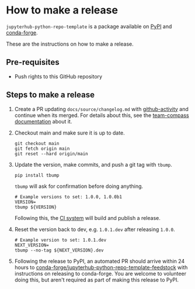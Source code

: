 <!---
# --- MUST ADAPT THIS FILE FOR YOUR PROJECT ---
# --- Instructions below ---
#
# * Search and replace `jupyterhub-python-repo-template` with the name of your repository
--->

# How to make a release

`jupyterhub-python-repo-template` is a package available on [PyPI] and
[conda-forge].

These are the instructions on how to make a release.

## Pre-requisites

- Push rights to this GitHub repository

## Steps to make a release

1. Create a PR updating `docs/source/changelog.md` with [github-activity] and
   continue when its merged. For details about this, see the [team-compass
   documentation] about it.

   [team-compass documentation]: https://jupyterhub-team-compass.readthedocs.io/en/latest/practices/releases.html

2. Checkout main and make sure it is up to date.

   ```shell
   git checkout main
   git fetch origin main
   git reset --hard origin/main
   ```

3. Update the version, make commits, and push a git tag with `tbump`.

   ```shell
   pip install tbump
   ```

   `tbump` will ask for confirmation before doing anything.

   ```shell
   # Example versions to set: 1.0.0, 1.0.0b1
   VERSION=
   tbump ${VERSION}
   ```

   Following this, the [CI system] will build and publish a release.

4. Reset the version back to dev, e.g. `1.0.1.dev` after releasing `1.0.0`.

   ```shell
   # Example version to set: 1.0.1.dev
   NEXT_VERSION=
   tbump --no-tag ${NEXT_VERSION}.dev
   ```

5. Following the release to PyPI, an automated PR should arrive within 24 hours
   to [conda-forge/jupyterhub-python-repo-template-feedstock] with instructions
   on releasing to conda-forge. You are welcome to volunteer doing this, but
   aren't required as part of making this release to PyPI.

[github-activity]: https://github.com/executablebooks/github-activity
[pypi]: https://pypi.org/project/jupyterhub-python-repo-template/
[conda-forge]: https://anaconda.org/conda-forge/jupyterhub-python-repo-template
[conda-forge/jupyterhub-python-repo-template-feedstock]: https://github.com/conda-forge/jupyterhub-python-repo-template-feedstock
[ci system]: https://github.com/jupyterhub/jupyterhub-python-repo-template/actions/workflows/release.yaml
